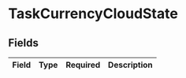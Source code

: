 # TaskCurrencyCloudState


## Fields

| Field       | Type        | Required    | Description |
| ----------- | ----------- | ----------- | ----------- |
